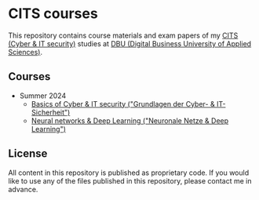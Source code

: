 # CITS courses

This repository contains course materials and exam papers of my
[CITS (Cyber & IT security)][1] studies at
[DBU (Digital Business University of Applied Sciences)][2].

## Courses

* Summer 2024
  - [Basics of Cyber & IT security ("Grundlagen der Cyber- & IT-Sicherheit")](GCIT01)
  - [Neural networks & Deep Learning ("Neuronale Netze & Deep Learning")](NNDL91)

## License

All content in this repository is published as proprietary code.
If you would like to use any of the files published in this
repository, please contact me in advance.

[1]: https://dbuas.de/master/cyber-it-security/
[2]: https://dbuas.de/
